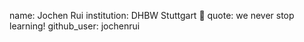 name: Jochen Rui
institution: DHBW Stuttgart 🚩
quote: we never stop learning!
github_user: jochenrui
